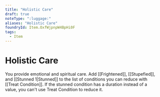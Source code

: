 ```yaml
---
title: "Holistic Care"
draft: true
noteType: ":luggage:"
aliases: "Holistic Care"
foundryId: Item.OxfWjpnpW4BpHi0F
tags:
  - Item
---
```


# Holistic Care

You provide emotional and spiritual care. Add [[Frightened]], [[Stupefied]], and [[Stunned 1|Stunned]] to the list of conditions you can reduce with [[Treat Condition]]. If the stunned condition has a duration instead of a value, you can't use Treat Condition to reduce it.
